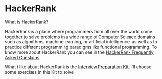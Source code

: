 # HackerRank

What is HackerRank?

HackerRank is a place where programmers from all over the world come together to solve problems in a wide range of Computer Science domains such as algorithms, machine learning, or artificial intelligence, as well as to practice different programming paradigms like functional programming. To know more about HackerRank you can see in the [HackerRank Frequently Asked Questions](https://www.hackerrank.com/faq).

What i like about HackerRank is the [Interview Preparation Kit](https://www.hackerrank.com/interview/interview-preparation-kit), i'll choose some exercises in this Kit to solve